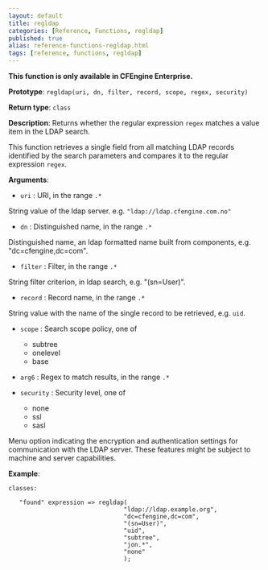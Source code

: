 ```yaml
---
layout: default
title: regldap
categories: [Reference, Functions, regldap]
published: true
alias: reference-functions-regldap.html
tags: [reference, functions, regldap]
---
```


**This function is only available in CFEngine Enterprise.**

**Prototype**: `regldap(uri, dn, filter, record, scope, regex, security)`

**Return type**: `class`

**Description**: Returns whether the regular expression `regex` matches a 
value item in the LDAP search.

This function retrieves a single field from all matching LDAP records
identified by the search parameters and compares it to the regular
expression `regex`.

**Arguments**:

* `uri` : URI, in the range `.*`

String value of the ldap server. e.g. `"ldap://ldap.cfengine.com.no"`   

* `dn` : Distinguished name, in the range `.*`

Distinguished name, an ldap formatted name built from components, e.g.
"dc=cfengine,dc=com".   

* `filter` : Filter, in the range `.*`

String filter criterion, in ldap search, e.g. "(sn=User)".   

* `record` : Record name, in the range `.*`

String value with the name of the single record to be retrieved, e.g. `uid`.

* `scope` : Search scope policy, one of
    * subtree
    * onelevel
    * base

* `arg6` : Regex to match results, in the range `.*`

* `security` : Security level, one of
    * none
    * ssl
    * sasl

Menu option indicating the encryption and authentication settings for
communication with the LDAP server. These features might be subject to
machine and server capabilities.

**Example**:

```cf3
classes:

   "found" expression => regldap(
                                "ldap://ldap.example.org",
                                "dc=cfengine,dc=com",
                                "(sn=User)",
                                "uid",
                                "subtree",
                                "jon.*",
                                "none"
                                );
```
